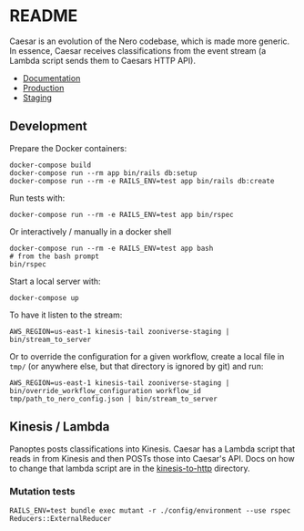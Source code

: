 # README

Caesar is an evolution of the Nero codebase, which is made more generic. In
essence, Caesar receives classifications from the event stream (a Lambda
script sends them to Caesars HTTP API).

* [Documentation](https://zooniverse.github.io/caesar)
* [Production](https://caesar.zooniverse.org)
* [Staging](https://caesar-staging.zooniverse.org)

## Development

Prepare the Docker containers:

```
docker-compose build
docker-compose run --rm app bin/rails db:setup
docker-compose run --rm -e RAILS_ENV=test app bin/rails db:create
```

Run tests with:

```
docker-compose run --rm -e RAILS_ENV=test app bin/rspec
```

Or interactively / manually in a docker shell

```
docker-compose run --rm -e RAILS_ENV=test app bash
# from the bash prompt
bin/rspec
```


Start a local server with:

```
docker-compose up
```

To have it listen to the stream:

```
AWS_REGION=us-east-1 kinesis-tail zooniverse-staging | bin/stream_to_server
```

Or to override the configuration for a given workflow, create a local file in `tmp/` (or anywhere else, but that directory is ignored by git) and run:

```
AWS_REGION=us-east-1 kinesis-tail zooniverse-staging | bin/override_workflow_configuration workflow_id tmp/path_to_nero_config.json | bin/stream_to_server
```


## Kinesis / Lambda

Panoptes posts classifications into Kinesis. Caesar has a Lambda script that
reads in from Kinesis and then POSTs those into Caesar's API. Docs on how to
change that lambda script are in the
[kinesis-to-http](https://github.com/zooniverse/caesar/tree/master/kinesis-to-http)
directory.

### Mutation tests

```
RAILS_ENV=test bundle exec mutant -r ./config/environment --use rspec Reducers::ExternalReducer
```
